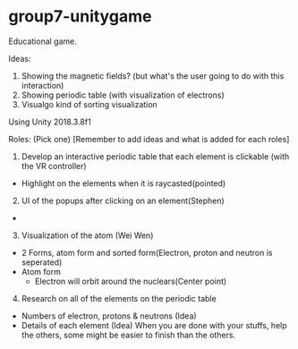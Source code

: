 # group7-unitygame

Educational game.

Ideas:
1) Showing the magnetic fields? (but what's the user going to do with this interaction)
2) Showing periodic table (with visualization of electrons)
3) Visualgo kind of sorting visualization

Using Unity 2018.3.8f1

Roles: (Pick one) [Remember to add ideas and what is added for each roles]
1) Develop an interactive periodic table that each element is clickable (with the VR controller)
  - Highlight on the elements when it is raycasted(pointed)
2) UI of the popups after clicking on an element(Stephen)
  -
3) Visualization of the atom (Wei Wen)
  - 2 Forms, atom form and sorted form(Electron, proton and neutron is seperated)
  - Atom form
    - Electron will orbit around the nuclears(Center point)
4) Research on all of the elements on the periodic table
  - Numbers of electron, protons & neutrons (Idea)
  - Details of each element (Idea)
When you are done with your stuffs, help the others, some might be easier to finish than the others.
